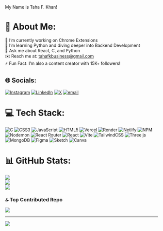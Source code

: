 My Name is Taha F. Khan!

# 💫 About Me:
🔭 I’m currently working on Chrome Extensions<br>🌱 I’m learning Python and diving deeper into Backend Development<br>💬 Ask me about React, C, and Python<br>✉️ Reach me at: tahafkbusiness@gmail.com<br>⚡ Fun Fact: I’m also a content creator with 15K+ followers!


## 🌐 Socials:
[![Instagram](https://img.shields.io/badge/Instagram-%23E4405F.svg?logo=Instagram&logoColor=white)](https://instagram.com/tahafirozk) [![LinkedIn](https://img.shields.io/badge/LinkedIn-%230077B5.svg?logo=linkedin&logoColor=white)](https://linkedin.com/in/tahafirozkhan) [![X](https://img.shields.io/badge/X-black.svg?logo=X&logoColor=white)](https://x.com/tahafirozk) [![email](https://img.shields.io/badge/Email-D14836?logo=gmail&logoColor=white)](mailto:tahafkbusiness@gmail.com) 

# 💻 Tech Stack:
![C](https://img.shields.io/badge/c-%2300599C.svg?style=for-the-badge&logo=c&logoColor=white) ![CSS3](https://img.shields.io/badge/css3-%231572B6.svg?style=for-the-badge&logo=css3&logoColor=white) ![JavaScript](https://img.shields.io/badge/javascript-%23323330.svg?style=for-the-badge&logo=javascript&logoColor=%23F7DF1E) ![HTML5](https://img.shields.io/badge/html5-%23E34F26.svg?style=for-the-badge&logo=html5&logoColor=white) ![Vercel](https://img.shields.io/badge/vercel-%23000000.svg?style=for-the-badge&logo=vercel&logoColor=white) ![Render](https://img.shields.io/badge/Render-%46E3B7.svg?style=for-the-badge&logo=render&logoColor=white) ![Netlify](https://img.shields.io/badge/netlify-%23000000.svg?style=for-the-badge&logo=netlify&logoColor=#00C7B7) ![NPM](https://img.shields.io/badge/NPM-%23CB3837.svg?style=for-the-badge&logo=npm&logoColor=white) ![Nodemon](https://img.shields.io/badge/NODEMON-%23323330.svg?style=for-the-badge&logo=nodemon&logoColor=%BBDEAD) ![React Router](https://img.shields.io/badge/React_Router-CA4245?style=for-the-badge&logo=react-router&logoColor=white) ![React](https://img.shields.io/badge/react-%2320232a.svg?style=for-the-badge&logo=react&logoColor=%2361DAFB) ![Vite](https://img.shields.io/badge/vite-%23646CFF.svg?style=for-the-badge&logo=vite&logoColor=white) ![TailwindCSS](https://img.shields.io/badge/tailwindcss-%2338B2AC.svg?style=for-the-badge&logo=tailwind-css&logoColor=white) ![Three js](https://img.shields.io/badge/threejs-black?style=for-the-badge&logo=three.js&logoColor=white) ![MongoDB](https://img.shields.io/badge/MongoDB-%234ea94b.svg?style=for-the-badge&logo=mongodb&logoColor=white) ![Figma](https://img.shields.io/badge/figma-%23F24E1E.svg?style=for-the-badge&logo=figma&logoColor=white) ![Sketch](https://img.shields.io/badge/Sketch-FFB387?style=for-the-badge&logo=sketch&logoColor=black) ![Canva](https://img.shields.io/badge/Canva-%2300C4CC.svg?style=for-the-badge&logo=Canva&logoColor=white)
# 📊 GitHub Stats:
![](https://github-readme-stats.vercel.app/api?username=TahaK09&theme=dark&hide_border=false&include_all_commits=true&count_private=false)<br/>
![](https://nirzak-streak-stats.vercel.app/?user=TahaK09&theme=dark&hide_border=false)<br/>
![](https://github-readme-stats.vercel.app/api/top-langs/?username=TahaK09&theme=dark&hide_border=false&include_all_commits=true&count_private=false&layout=compact)

### 🔝 Top Contributed Repo
![](https://github-contributor-stats.vercel.app/api?username=TahaK09&limit=5&theme=dark&combine_all_yearly_contributions=true)

---
[![](https://visitcount.itsvg.in/api?id=TahaK09&icon=0&color=1)](https://visitcount.itsvg.in)

<!-- Proudly created with GPRM ( https://gprm.itsvg.in ) -->
